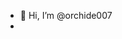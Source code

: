 - 👋 Hi, I’m @orchide007
- <!---
orchide007/orchide007 is a ✨ special ✨ repository because its `README.md` (this file) appears on your GitHub profile.
You can click the Preview link to take a look at your changes.
--->
